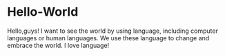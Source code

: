 # Hello-World
Hello,guys!
I want to see the world by using language, including computer languages or human languages.
We use these language to change and embrace the world.
I love language!

